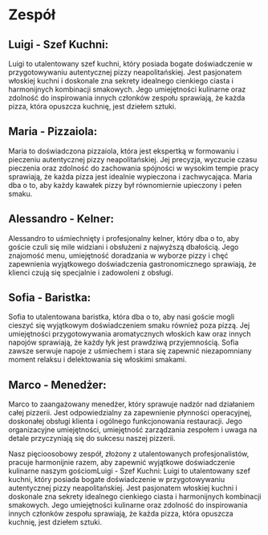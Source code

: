 # Zespół

## Luigi - Szef Kuchni:
Luigi to utalentowany szef kuchni, który posiada bogate doświadczenie w przygotowywaniu autentycznej pizzy neapolitańskiej. Jest pasjonatem włoskiej kuchni i doskonale zna sekrety idealnego cienkiego ciasta i harmonijnych kombinacji smakowych. Jego umiejętności kulinarne oraz zdolność do inspirowania innych członków zespołu sprawiają, że każda pizza, która opuszcza kuchnię, jest dziełem sztuki.

## Maria - Pizzaiola:
Maria to doświadczona pizzaiola, która jest ekspertką w formowaniu i pieczeniu autentycznej pizzy neapolitańskiej. Jej precyzja, wyczucie czasu pieczenia oraz zdolność do zachowania spójności w wysokim tempie pracy sprawiają, że każda pizza jest idealnie wypieczona i zachwycająca. Maria dba o to, aby każdy kawałek pizzy był równomiernie upieczony i pełen smaku.

## Alessandro - Kelner:
Alessandro to uśmiechnięty i profesjonalny kelner, który dba o to, aby goście czuli się mile widziani i obsłużeni z najwyższą dbałością. Jego znajomość menu, umiejętność doradzania w wyborze pizzy i chęć zapewnienia wyjątkowego doświadczenia gastronomicznego sprawiają, że klienci czują się specjalnie i zadowoleni z obsługi.

## Sofia - Baristka:
Sofia to utalentowana baristka, która dba o to, aby nasi goście mogli cieszyć się wyjątkowym doświadczeniem smaku również poza pizzą. Jej umiejętności przygotowywania aromatycznych włoskich kaw oraz innych napojów sprawiają, że każdy łyk jest prawdziwą przyjemnością. Sofia zawsze serwuje napoje z uśmiechem i stara się zapewnić niezapomniany moment relaksu i delektowania się włoskimi smakami.

## Marco - Menedżer:
Marco to zaangażowany menedżer, który sprawuje nadzór nad działaniem całej pizzerii. Jest odpowiedzialny za zapewnienie płynności operacyjnej, doskonałej obsługi klienta i ogólnego funkcjonowania restauracji. Jego organizacyjne umiejętności, umiejętność zarządzania zespołem i uwaga na detale przyczyniają się do sukcesu naszej pizzerii.

Nasz pięcioosobowy zespół, złożony z utalentowanych profesjonalistów, pracuje harmonijnie razem, aby zapewnić wyjątkowe doświadczenie kulinarne naszym gościomLuigi - Szef Kuchni:
Luigi to utalentowany szef kuchni, który posiada bogate doświadczenie w przygotowywaniu autentycznej pizzy neapolitańskiej. Jest pasjonatem włoskiej kuchni i doskonale zna sekrety idealnego cienkiego ciasta i harmonijnych kombinacji smakowych. Jego umiejętności kulinarne oraz zdolność do inspirowania innych członków zespołu sprawiają, że każda pizza, która opuszcza kuchnię, jest dziełem sztuki.
